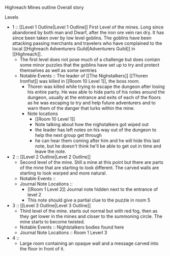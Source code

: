 Highreach Mines outline 
Overall story 

Levels 
* 1 :: [[Level 1 Outline|Level 1 Outline]] First Level of the mines. Long since abandoned by both man and Dwarf, after the iron ore vein ran dry. It has since been taken over by low level goblins. The goblins have been attacking passing merchants and travelers who have complained to the local [[Highreach Adventurers Guild|Adventurers Guild]] in [[Highreach]]. 
	* The first level does not pose much of a challenge but does contain some minor puzzles that the goblins have set up to try and protect themselves as well as some sentries 
	* Notable Events :: The leader of [[The Nighstalkers]] [[Thoren Ironfist]] was killed in [[Room 10 Level 1]], the boss room. 
		* Thoren was killed while trying to escape the dungeon after losing his entire party. He was able to hide parts of his notes around the dungeon, usually at the entrance and exits of each of the floors as he was escaping to try and help future adventurers and to warn them of the danger that lurks within the mine. 
		* Note locations 
			* [[Room 10 Level 1]]
			* Note talking about how the nighstalkers got wiped out 
			* the leader has left notes on his way out of the dungeon to help the next group get through 
			* he can hear them coming after him and he will hide this last note, but he doesn't think he'll be able to get out in time and leave the note. 
* 2 :: [[Level 2 Outline|Level 2 Outline]] 
	* Second level of the mine. Still a mine at this point but there are parts of the mine that are starting to look different. The carved walls are starting to look warped and more natural. 
	* Notable Events :: 
	* Journal Note Locations ::
		* [[Room 1 Level 2]] Journal note hidden next to the entrance of level 2
		* This note should give a partial clue to the puzzle in room 5 
* 3 :: [[Level 3 Outline|Level 3 Outline]]
	* Third level of the mine. starts out normal but with red fog, then as they get lower in the mines and closer to the summoning circle. The mine starts to become twisted. 
	* Notable Events :: Nightstalkers bodies found here
	* Journal Note Locations :: Room 1 Leverl 3
* 4 :: 
	* Large room containing an opaque wall and a message carved into the floor in front of it.